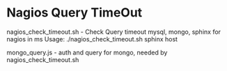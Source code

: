 # Nagios Query TimeOut
nagios_check_timeout.sh - Check Query timeout mysql, mongo, sphinx for nagios in ms
Usage: ./nagios_check_timeout.sh sphinx host

mongo_query.js - auth and query for mongo, needed by nagios_check_timeout.sh
